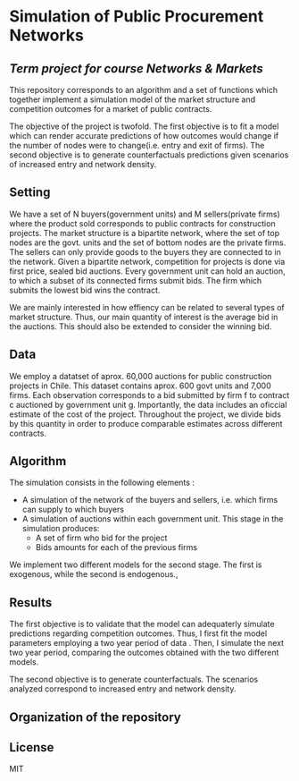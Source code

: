 # Simulation of Public Procurement Networks
## _Term project for course Networks & Markets_

This repository corresponds to an algorithm and a set of functions which together implement a simulation model of the market structure and competition outcomes for a market of public contracts.

The objective of the project is twofold. The first objective is to fit a model which can render accurate predictions of how outcomes would change if the number of nodes were to change(i.e. entry and exit of firms). The second objective is to generate counterfactuals predictions given scenarios of increased entry and network density. 

## Setting
We have a set of N buyers(government units) and M sellers(private firms) where the product sold corresponds to public contracts for construction projects. The market structure is a bipartite network, where the set of top nodes are the govt. units and the set of bottom nodes are the private firms. The sellers can only provide goods to the buyers they are connected to in the network. Given a bipartite network, competition for projects is done via first price, sealed bid auctions. Every government unit can hold an auction, to which a subset of its connected firms submit bids. The firm which submits the lowest bid wins the contract. 

We are mainly interested in how effiency can be related to several types of market structure. Thus, our main quantity of interest is the average bid in the auctions. This should also be extended to consider the winning bid. 

## Data
We employ a datatset of aprox. 60,000 auctions for public construction projects in Chile. This dataset contains aprox. 600 govt units and 7,000 firms. Each observation corresponds to a bid submitted by firm f to contract c auctioned by government unit g. Importantly, the data includes an oficcial estimate of the cost of the project. Throughout the project, we divide bids by this quantity in order to produce comparable estimates across different contracts. 

## Algorithm 
The simulation consists in the following elements : 
- A simulation of the network of the buyers and sellers, i.e. which firms can supply to which buyers
- A simulation of auctions within each government unit. This stage in the simulation produces:
   - A set of firm who bid for the project
   - Bids amounts for each of the previous firms

We implement two different models for the second stage. The first is exogenous, while the second is endogenous., 

## Results
The first objective is to validate that the model can adequaterly simulate predictions regarding competition outcomes. Thus, I first fit the model parameters employing a two year period of data . Then, I simulate the next two year period, comparing the outcomes obtained with the two different models.  

The second objective is to generate counterfactuals. The scenarios analyzed correspond to increased entry and network density. 

## Organization of the repository


## License

MIT



[//]: # (These are reference links used in the body of this note and get stripped out when the markdown processor does its job. There is no need to format nicely because it shouldn't be seen. Thanks SO - http://stackoverflow.com/questions/4823468/store-comments-in-markdown-syntax)

   [dill]: <https://github.com/joemccann/dillinger>
   [git-repo-url]: <https://github.com/joemccann/dillinger.git>
   [john gruber]: <http://daringfireball.net>
   [df1]: <http://daringfireball.net/projects/markdown/>
   [markdown-it]: <https://github.com/markdown-it/markdown-it>
   [Ace Editor]: <http://ace.ajax.org>
   [node.js]: <http://nodejs.org>
   [Twitter Bootstrap]: <http://twitter.github.com/bootstrap/>
   [jQuery]: <http://jquery.com>
   [@tjholowaychuk]: <http://twitter.com/tjholowaychuk>
   [express]: <http://expressjs.com>
   [AngularJS]: <http://angularjs.org>
   [Gulp]: <http://gulpjs.com>

   [PlDb]: <https://github.com/joemccann/dillinger/tree/master/plugins/dropbox/README.md>
   [PlGh]: <https://github.com/joemccann/dillinger/tree/master/plugins/github/README.md>
   [PlGd]: <https://github.com/joemccann/dillinger/tree/master/plugins/googledrive/README.md>
   [PlOd]: <https://github.com/joemccann/dillinger/tree/master/plugins/onedrive/README.md>
   [PlMe]: <https://github.com/joemccann/dillinger/tree/master/plugins/medium/README.md>
   [PlGa]: <https://github.com/RahulHP/dillinger/blob/master/plugins/googleanalytics/README.md>
